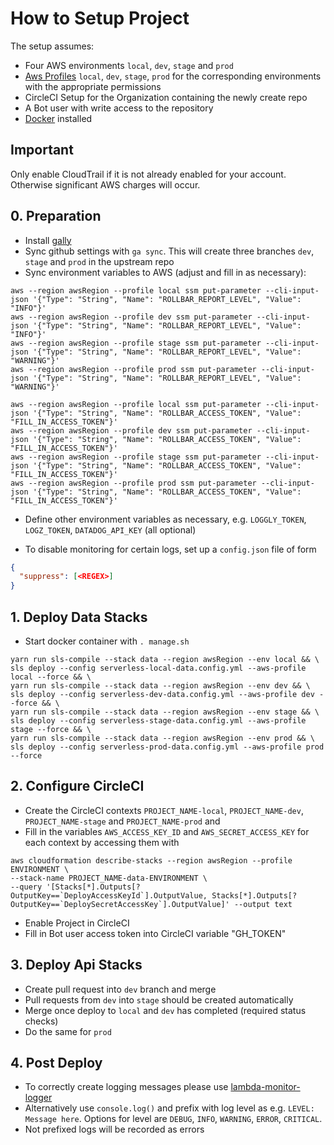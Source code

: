 # How to Setup Project

The setup assumes:

- Four AWS environments `local`, `dev`, `stage` and `prod`
- [Aws Profiles](https://docs.aws.amazon.com/cli/latest/userguide/cli-configure-profiles.html) `local`, `dev`, `stage`, `prod` for the corresponding environments with the appropriate permissions
- CircleCI Setup for the Organization containing the newly create repo
- A Bot user with write access to the repository
- [Docker](https://www.docker.com/) installed

## Important

Only enable CloudTrail if it is not already enabled for your account. Otherwise significant AWS charges will occur.

## 0. Preparation

- Install [gally](https://www.npmjs.com/package/gally)
- Sync github settings with `ga sync`. This will create three branches `dev`, `stage` and `prod` in the upstream repo
- Sync environment variables to AWS (adjust and fill in as necessary):

```
aws --region awsRegion --profile local ssm put-parameter --cli-input-json '{"Type": "String", "Name": "ROLLBAR_REPORT_LEVEL", "Value": "INFO"}'
aws --region awsRegion --profile dev ssm put-parameter --cli-input-json '{"Type": "String", "Name": "ROLLBAR_REPORT_LEVEL", "Value": "INFO"}'
aws --region awsRegion --profile stage ssm put-parameter --cli-input-json '{"Type": "String", "Name": "ROLLBAR_REPORT_LEVEL", "Value": "WARNING"}'
aws --region awsRegion --profile prod ssm put-parameter --cli-input-json '{"Type": "String", "Name": "ROLLBAR_REPORT_LEVEL", "Value": "WARNING"}'

aws --region awsRegion --profile local ssm put-parameter --cli-input-json '{"Type": "String", "Name": "ROLLBAR_ACCESS_TOKEN", "Value": "FILL_IN_ACCESS_TOKEN"}'
aws --region awsRegion --profile dev ssm put-parameter --cli-input-json '{"Type": "String", "Name": "ROLLBAR_ACCESS_TOKEN", "Value": "FILL_IN_ACCESS_TOKEN"}'
aws --region awsRegion --profile stage ssm put-parameter --cli-input-json '{"Type": "String", "Name": "ROLLBAR_ACCESS_TOKEN", "Value": "FILL_IN_ACCESS_TOKEN"}'
aws --region awsRegion --profile prod ssm put-parameter --cli-input-json '{"Type": "String", "Name": "ROLLBAR_ACCESS_TOKEN", "Value": "FILL_IN_ACCESS_TOKEN"}'
```

- Define other environment variables as necessary, e.g. `LOGGLY_TOKEN`, `LOGZ_TOKEN`, `DATADOG_API_KEY` (all optional)

- To disable monitoring for certain logs, set up a `config.json` file of form
```json
{
  "suppress": [<REGEX>]
}
```


## 1. Deploy Data Stacks

- Start docker container with `. manage.sh`

```
yarn run sls-compile --stack data --region awsRegion --env local && \
sls deploy --config serverless-local-data.config.yml --aws-profile local --force && \
yarn run sls-compile --stack data --region awsRegion --env dev && \
sls deploy --config serverless-dev-data.config.yml --aws-profile dev --force && \
yarn run sls-compile --stack data --region awsRegion --env stage && \
sls deploy --config serverless-stage-data.config.yml --aws-profile stage --force && \
yarn run sls-compile --stack data --region awsRegion --env prod && \
sls deploy --config serverless-prod-data.config.yml --aws-profile prod --force
```

## 2. Configure CircleCI

- Create the CircleCI contexts `PROJECT_NAME-local`, `PROJECT_NAME-dev`, `PROJECT_NAME-stage` and `PROJECT_NAME-prod` and
- Fill in the variables `AWS_ACCESS_KEY_ID` and `AWS_SECRET_ACCESS_KEY` for each context by accessing them with

```
aws cloudformation describe-stacks --region awsRegion --profile ENVIRONMENT \
--stack-name PROJECT_NAME-data-ENVIRONMENT \
--query '[Stacks[*].Outputs[?OutputKey==`DeployAccessKeyId`].OutputValue, Stacks[*].Outputs[?OutputKey==`DeploySecretAccessKey`].OutputValue]' --output text
```

- Enable Project in CircleCI
- Fill in Bot user access token into CircleCI variable "GH_TOKEN"

## 3. Deploy Api Stacks

- Create pull request into `dev` branch and merge
- Pull requests from `dev` into `stage` should be created automatically
- Merge once deploy to `local` and `dev` has completed (required status checks)
- Do the same for `prod`

## 4. Post Deploy

- To correctly create logging messages please use [lambda-monitor-logger](https://github.com/blackflux/lambda-monitor-logger)
- Alternatively use `console.log()` and prefix with log level as e.g. `LEVEL: Message here`. Options for level are `DEBUG`, `INFO`, `WARNING`, `ERROR`, `CRITICAL`.
- Not prefixed logs will be recorded as errors
